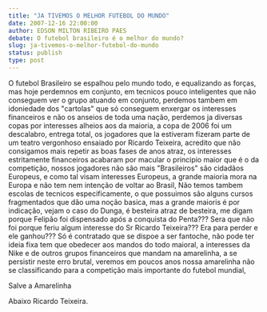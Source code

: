```yaml
---
title: "JA TIVEMOS O MELHOR FUTEBOL DO MUNDO"
date: 2007-12-16 22:00:00
author: EDSON MILTON RIBEIRO PAES
debate: O futebol brasileiro é o melhor do mundo?
slug: ja-tivemos-o-melhor-futebol-do-mundo
status: publish 
type: post
---
```


O futebol Brasileiro se espalhou pelo mundo todo, e equalizando as forças, mas hoje perdemnos em conjunto, em tecnicos pouco inteligentes que não conseguem ver o grupo atuando em conjunto, perdemos tambem em idoniedade dos "cartolas" que só conseguem enxergar os interesses financeiros e não os anseios de toda uma nação, perdemos ja diversas copas por interesses alheios aos da maioria, a copa de 2006 foi um descalabro, entrega total, os jogadores que la estiveram fizeram parte de um teatro vergonhoso ensaiado por Ricardo Teixeira, acredito que não consigamos mais repetir as boas fases de anos atraz, os interesses estritamente financeiros acabaram por macular o principio maior que é o da competição, nossos jogadores não são mais "Brasileiros" são cidadãos Europeus, e como tal visam interesses Europeus, a grande maioria mora na Europa e não tem nem intenção de voltar ao Brasil, Não temos tambem escolas de tecnicos especificamente, o que possuimos são alguns cursos fragmentados que dão uma noção basica, mas a grande maioris é por indicação, vejam o caso do Dunga, é besteira atraz de besteira, me digam porque Felipão foi dispensado após a conquista do Penta??? Sera que não foi porque feriu algum interesse do Sr Ricardo Teixeira??? Era para perder e ele ganhou??? Só é contratado que se dispoe a ser fantoche, não pode ter ideia fixa tem que obedecer aos mandos do todo maioral, a interesses da Nike e de outros grupos financeiros que mandam na amarelinha, a se persistir neste erro brutal, veremos em poucos anos nossa amarelinha não se classificando para a competição mais importante do futebol mundial,   

Salve a Amarelinha  

Abaixo Ricardo Teixeira.
